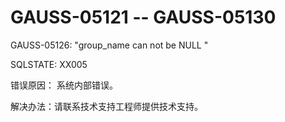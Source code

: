 # GAUSS-05121 -- GAUSS-05130

GAUSS-05126: "group\_name can not be NULL "

SQLSTATE: XX005

错误原因： 系统内部错误。

解决办法：请联系技术支持工程师提供技术支持。

